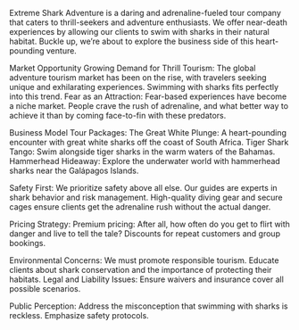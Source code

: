 Extreme Shark Adventure is a daring and adrenaline-fueled tour company that caters to thrill-seekers and adventure enthusiasts.
We offer near-death experiences by allowing our clients to swim with sharks in their natural habitat. 
Buckle up, we’re about to explore the business side of this heart-pounding venture.

Market Opportunity
Growing Demand for Thrill Tourism: The global adventure tourism market has been on the rise, with travelers seeking unique and exhilarating experiences. 
Swimming with sharks fits perfectly into this trend.
Fear as an Attraction: Fear-based experiences have become a niche market. 
People crave the rush of adrenaline, and what better way to achieve it than by coming face-to-fin with these predators.

Business Model
Tour Packages:
The Great White Plunge: A heart-pounding encounter with great white sharks off the coast of South Africa.
Tiger Shark Tango: Swim alongside tiger sharks in the warm waters of the Bahamas.
Hammerhead Hideaway: Explore the underwater world with hammerhead sharks near the Galápagos Islands.

Safety First:
We prioritize safety above all else. 
Our guides are experts in shark behavior and risk management.
High-quality diving gear and secure cages ensure clients get the adrenaline rush without the actual danger.

Pricing Strategy:
Premium pricing: After all, how often do you get to flirt with danger and live to tell the tale?
Discounts for repeat customers and group bookings.

Environmental Concerns: We must promote responsible tourism. 
Educate clients about shark conservation and the importance of protecting their habitats.
Legal and Liability Issues: Ensure waivers and insurance cover all possible scenarios.

Public Perception: Address the misconception that swimming with sharks is reckless. 
Emphasize safety protocols.
